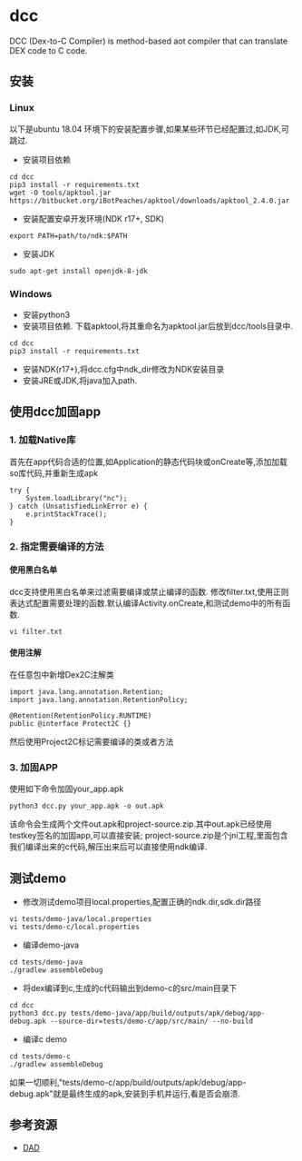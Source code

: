 # dcc
DCC (Dex-to-C Compiler) is method-based aot compiler that can translate DEX code to C code.

## 安装
### Linux
以下是ubuntu 18.04 环境下的安装配置步骤,如果某些环节已经配置过,如JDK,可跳过.

+ 安装项目依赖
```
cd dcc
pip3 install -r requirements.txt
wget -O tools/apktool.jar https://bitbucket.org/iBotPeaches/apktool/downloads/apktool_2.4.0.jar
```
+ 安装配置安卓开发环境(NDK r17+, SDK)
```
export PATH=path/to/ndk:$PATH
```
+ 安装JDK
```
sudo apt-get install openjdk-8-jdk
```
### Windows
+ 安装python3
+ 安装项目依赖. 下载apktool,将其重命名为apktool.jar后放到dcc/tools目录中.
```
cd dcc
pip3 install -r requirements.txt
```
+ 安装NDK(r17+),将dcc.cfg中ndk_dir修改为NDK安装目录
+ 安装JRE或JDK,将java加入path.

## 使用dcc加固app
### 1. 加载Native库
首先在app代码合适的位置,如Application的静态代码块或onCreate等,添加加载so库代码,并重新生成apk
```
try {
    System.loadLibrary("nc");
} catch (UnsatisfiedLinkError e) {
    e.printStackTrace();
}
```
### 2. 指定需要编译的方法
#### 使用黑白名单
dcc支持使用黑白名单来过滤需要编译或禁止编译的函数.
修改filter.txt,使用正则表达式配置需要处理的函数.默认编译Activity.onCreate,和测试demo中的所有函数.
```
vi filter.txt
```
#### 使用注解
在任意包中新增Dex2C注解类
```
import java.lang.annotation.Retention;
import java.lang.annotation.RetentionPolicy;

@Retention(RetentionPolicy.RUNTIME)
public @interface Protect2C {}
```

然后使用Project2C标记需要编译的类或者方法

### 3. 加固APP
使用如下命令加固your_app.apk
```
python3 dcc.py your_app.apk -o out.apk
```

该命令会生成两个文件out.apk和project-source.zip.其中out.apk已经使用testkey签名的加固app,可以直接安装;
project-source.zip是个jni工程,里面包含我们编译出来的c代码,解压出来后可以直接使用ndk编译.


## 测试demo
+ 修改测试demo项目local.properties,配置正确的ndk.dir,sdk.dir路径
```
vi tests/demo-java/local.properties
vi tests/demo-c/local.properties
```
+ 编译demo-java
```
cd tests/demo-java
./gradlew assembleDebug
```
+ 将dex编译到c,生成的c代码输出到demo-c的src/main目录下
```
cd dcc
python3 dcc.py tests/demo-java/app/build/outputs/apk/debug/app-debug.apk --source-dir=tests/demo-c/app/src/main/ --no-build
```
+ 编译c demo
```
cd tests/demo-c
./gradlew assembleDebug
```
如果一切顺利,"tests/demo-c/app/build/outputs/apk/debug/app-debug.apk"就是最终生成的apk,安装到手机并运行,看是否会崩溃.

## 参考资源
+ [DAD](https://github.com/androguard/androguard/tree/master/androguard/decompiler/dad)

